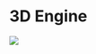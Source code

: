 # 3D Engine

<img src="https://docs.google.com/drawings/d/12a5o4AfcU9JVaT3rK3KHyGKwPViUjVz9cAHZR1zTYFs/pub?w=1590&amp;h=1578">
